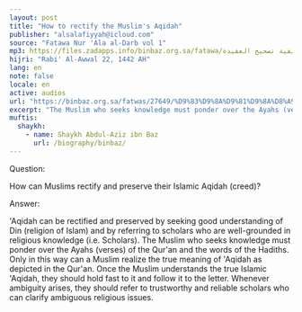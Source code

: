 ```yaml
---
layout: post
title: "How to rectify the Muslim's Aqidah"
publisher: "alsalafiyyah@icloud.com"
source: "Fatawa Nur 'Ala al-Darb vol 1"
mp3: https://files.zadapps.info/binbaz.org.sa/fatawa/كيفية تصحيح العقيدة.mp3
hijri: "Rabi' Al-Awwal 22, 1442 AH"
lang: en
note: false
locale: en
active: audios
url: "https://binbaz.org.sa/fatwas/27649/%D9%83%D9%8A%D9%81%D9%8A%D8%A9-%D8%AA%D8%B5%D8%AD%D9%8A%D8%AD-%D8%A7%D9%84%D8%B9%D9%82%D9%8A%D8%AF%D8%A9"
excerpt: "The Muslim who seeks knowledge must ponder over the Ayahs (verses) of the Qur'an and the words of the Hadiths."
muftis:
  shaykh: 
    - name: Shaykh Abdul-Aziz ibn Baz
      url: /biography/binbaz/
---
```


Question: 

How can Muslims rectify and preserve their Islamic Aqidah (creed)?

Answer: 

'Aqidah can be rectified and preserved by seeking good understanding of Din (religion of Islam) and by referring to scholars who are well-grounded in religious knowledge (i.e. Scholars). The Muslim who seeks knowledge must ponder over the Ayahs (verses) of the Qur'an and the words of the Hadiths. Only in this way can a Muslim realize the true meaning of 'Aqidah as depicted in the Qur'an. Once the Muslim understands the true Islamic 'Aqidah, they should hold fast to it and follow it to the letter. Whenever ambiguity arises, they should refer to trustworthy and reliable scholars who can clarify ambiguous religious issues. 
